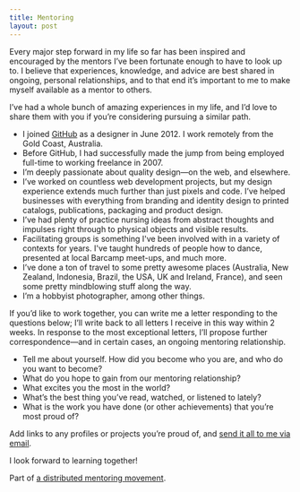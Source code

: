 ```yaml
---
title: Mentoring
layout: post
---
```


Every major step forward in my life so far has been inspired and encouraged by the mentors I’ve been fortunate enough to have to look up to. I believe that experiences, knowledge, and advice are best shared in ongoing, personal relationships, and to that end it’s important to me to make myself available as a mentor to others.

I’ve had a whole bunch of amazing experiences in my life, and I’d love to share them with you if you’re considering pursuing a similar path.

- I joined [GitHub](https://github.com) as a designer in June 2012. I work remotely from the Gold Coast, Australia.
- Before GitHub, I had successfully made the jump from being employed full-time to working freelance in 2007.
- I’m deeply passionate about quality design—on the web, and elsewhere.
- I’ve worked on countless web development projects, but my design experience extends much further than just pixels and code. I’ve helped businesses with everything from branding and identity design to printed catalogs, publications, packaging and product design.
- I’ve had plenty of practice nursing ideas from abstract thoughts and impulses right through to physical objects and visible results.
- Facilitating groups is something I've been involved with in a variety of contexts for years. I've taught hundreds of people how to dance, presented at local Barcamp meet-ups, and much more.
- I’ve done a ton of travel to some pretty awesome places (Australia, New Zealand, Indonesia, Brazil, the USA, UK and Ireland, France), and seen some pretty mindblowing stuff along the way.
- I’m a hobbyist photographer, among other things.

If you’d like to work together, you can write me a letter responding to the questions below; I’ll write back to all letters I receive in this way within 2 weeks. In response to the most exceptional letters, I’ll propose further correspondence—and in certain cases, an ongoing mentoring relationship.

- Tell me about yourself. How did you become who you are, and who do you want to become?
- What do you hope to gain from our mentoring relationship?
- What excites you the most in the world?
- What’s the best thing you’ve read, watched, or listened to lately?
- What is the work you have done (or other achievements) that you’re most proud of?

Add links to any profiles or projects you’re proud of, and [send it all to me via email](mailto:coby@cobychapple.com).

I look forward to learning together!

Part of [a distributed mentoring movement](https://github.com/dianakimball/mentoring).
